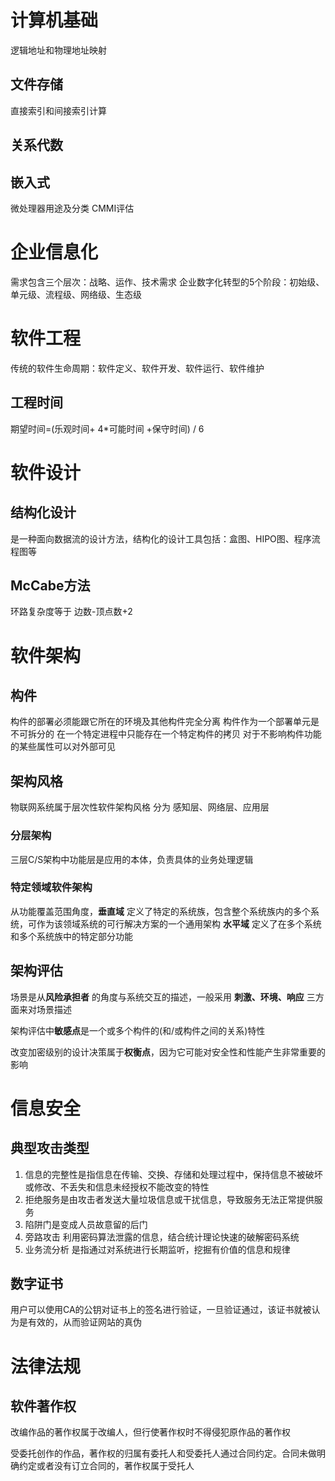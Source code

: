 
# 计算机基础
逻辑地址和物理地址映射
## 文件存储
直接索引和间接索引计算
## 关系代数
## 嵌入式
微处理器用途及分类
CMMI评估
# 企业信息化
需求包含三个层次：战略、运作、技术需求
企业数字化转型的5个阶段：初始级、单元级、流程级、网络级、生态级
# 软件工程
传统的软件生命周期：软件定义、软件开发、软件运行、软件维护

## 工程时间
期望时间=(乐观时间+ 4*可能时间 +保守时间) / 6

# 软件设计
## 结构化设计
是一种面向数据流的设计方法，结构化的设计工具包括：盒图、HIPO图、程序流程图等
## McCabe方法
环路复杂度等于 边数-顶点数+2
# 软件架构
## 构件
构件的部署必须能跟它所在的环境及其他构件完全分离
构件作为一个部署单元是不可拆分的
在一个特定进程中只能存在一个特定构件的拷贝
对于不影响构件功能的某些属性可以对外部可见

## 架构风格
物联网系统属于层次性软件架构风格 分为 感知层、网络层、应用层

### 分层架构
三层C/S架构中功能层是应用的本体，负责具体的业务处理逻辑

### 特定领域软件架构
从功能覆盖范围角度，**垂直域** 定义了特定的系统族，包含整个系统族内的多个系统，可作为该领域系统的可行解决方案的一个通用架构
**水平域** 定义了在多个系统和多个系统族中的特定部分功能

## 架构评估
场景是从**风险承担者** 的角度与系统交互的描述，一般采用 **刺激、环境、响应** 三方面来对场景描述

架构评估中**敏感点**是一个或多个构件的(和/或构件之间的关系)特性

改变加密级别的设计决策属于**权衡点**，因为它可能对安全性和性能产生非常重要的影响



# 信息安全
## 典型攻击类型
1. 信息的完整性是指信息在传输、交换、存储和处理过程中，保持信息不被破坏或修改、不丢失和信息未经授权不能改变的特性
2. 拒绝服务是由攻击者发送大量垃圾信息或干扰信息，导致服务无法正常提供服务
3. 陷阱门是变成人员故意留的后门
4. 旁路攻击 利用密码算法泄露的信息，结合统计理论快速的破解密码系统
5. 业务流分析 是指通过对系统进行长期监听，挖掘有价值的信息和规律

## 数字证书
用户可以使用CA的公钥对证书上的签名进行验证，一旦验证通过，该证书就被认为是有效的，从而验证网站的真伪

# 法律法规

## 软件著作权
改编作品的著作权属于改编人，但行使著作权时不得侵犯原作品的著作权

受委托创作的作品，著作权的归属有委托人和受委托人通过合同约定。合同未做明确约定或者没有订立合同的，著作权属于受托人

